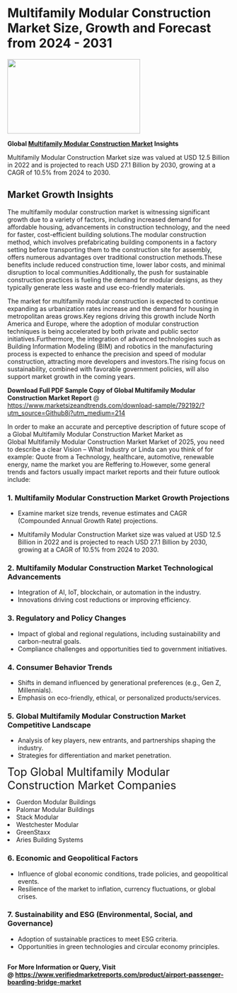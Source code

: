 <H1>Multifamily Modular Construction Market Size, Growth and Forecast from 2024 - 2031</H1><img class="aligncenter size-medium wp-image-584254" src="https://thirdeyenews.in/wp-content/uploads/2024/09/Global-Market-Research-300x168.jpeg" alt="" width="300" height="168" /><p><strong>Global&nbsp;<a href="https://www.marketsizeandtrends.com/download-sample/792192/?utm_source=Github8j?utm_medium=214">Multifamily Modular Construction Market</a> Insights</strong></p><p>Multifamily Modular Construction Market size was valued at USD 12.5 Billion in 2022 and is projected to reach USD 27.1 Billion by 2030, growing at a CAGR of 10.5% from 2024 to 2030.</p><p><h2>Market Growth Insights</h2> <p>The multifamily modular construction market is witnessing significant growth due to a variety of factors, including increased demand for affordable housing, advancements in construction technology, and the need for faster, cost-efficient building solutions.The modular construction method, which involves prefabricating building components in a factory setting before transporting them to the construction site for assembly, offers numerous advantages over traditional construction methods.These benefits include reduced construction time, lower labor costs, and minimal disruption to local communities.Additionally, the push for sustainable construction practices is fueling the demand for modular designs, as they typically generate less waste and use eco-friendly materials.</p> <p></p> <p>The market for multifamily modular construction is expected to continue expanding as urbanization rates increase and the demand for housing in metropolitan areas grows.Key regions driving this growth include North America and Europe, where the adoption of modular construction techniques is being accelerated by both private and public sector initiatives.Furthermore, the integration of advanced technologies such as Building Information Modeling (BIM) and robotics in the manufacturing process is expected to enhance the precision and speed of modular construction, attracting more developers and investors.The rising focus on sustainability, combined with favorable government policies, will also support market growth in the coming years.</p> <p></p><p><span class=""><strong>Download Full PDF Sample Copy of Global Multifamily Modular Construction Market Report</strong> @ <a href="https://www.marketsizeandtrends.com/download-sample/792192/?utm_source=Github8j?utm_medium=214" target="_blank">https://www.marketsizeandtrends.com/download-sample/792192/?utm_source=Github8j?utm_medium=214</a></span></p><p>In order to make an accurate and perceptive description of future scope of a Global&nbsp;Multifamily Modular Construction Market Market as Global&nbsp;Multifamily Modular Construction Market Market of 2025, you need to describe a clear Vision &ndash; What Industry or Linda can you think of for example: Quote from a Technology, healthcare, automotive, renewable energy, name the market you are Reffering to.However, some general trends and factors usually impact market reports and their future outlook include:</p><h3>1.&nbsp;<strong>Multifamily Modular Construction Market Growth Projections</strong></h3><ul><li>Examine market size trends, revenue estimates and CAGR (Compounded Annual Growth Rate) projections.</li><li><p>Multifamily Modular Construction Market size was valued at USD 12.5 Billion in 2022 and is projected to reach USD 27.1 Billion by 2030, growing at a CAGR of 10.5% from 2024 to 2030.</p></li></ul><h3>2.&nbsp;<strong>Multifamily Modular Construction Market Technological Advancements</strong></h3><ul><li>Integration of AI, IoT, blockchain, or automation in the industry.</li><li>Innovations driving cost reductions or improving efficiency.</li></ul><h3>3.&nbsp;<strong>Regulatory and Policy Changes</strong></h3><ul><li>Impact of global and regional regulations, including sustainability and carbon-neutral goals.</li><li>Compliance challenges and opportunities tied to government initiatives.</li></ul><h3>4.&nbsp;<strong>Consumer Behavior Trends</strong></h3><ul><li>Shifts in demand influenced by generational preferences (e.g., Gen Z, Millennials).</li><li>Emphasis on eco-friendly, ethical, or personalized products/services.</li></ul><h3>5.&nbsp;<strong>Global Multifamily Modular Construction Market Competitive Landscape</strong></h3><ul><li>Analysis of key players, new entrants, and partnerships shaping the industry.</li><li>Strategies for differentiation and market penetration.</li></ul><p data-pm-slice="1 1 []"><span style="color: inherit; font-family: inherit; font-size: 25px;">Top Global Multifamily Modular Construction Market Companies</span></p><div class="" data-test-id=""><p><li>Guerdon Modular Buildings</li><li> Palomar Modular Buildings</li><li> Stack Modular</li><li> Westchester Modular</li><li> GreenStaxx</li><li> Aries Building Systems</li></p></div><h3>6.&nbsp;<strong>Economic and Geopolitical Factors</strong></h3><ul><li>Influence of global economic conditions, trade policies, and geopolitical events.</li><li>Resilience of the market to inflation, currency fluctuations, or global crises.</li></ul><h3>7.&nbsp;<strong>Sustainability and ESG (Environmental, Social, and Governance)</strong></h3><ul><li>Adoption of sustainable practices to meet ESG criteria.</li><li>Opportunities in green technologies and circular economy principles.</li></ul><h2><strong style="font-size: 14px;">For More Information or Query, Visit @&nbsp;</strong><a style="background-color: #ffffff; font-size: 14px;" href="https://www.marketsizeandtrends.com/report/multifamily-modular-construction-market/" target="_blank">https://www.verifiedmarketreports.com/product/airport-passenger-boarding-bridge-market</a></h2>